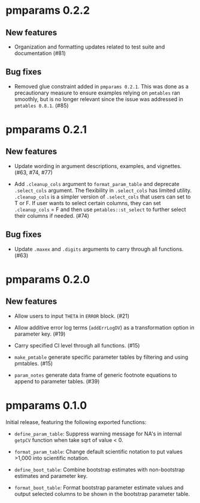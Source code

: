 # pmparams 0.2.2

## New features
- Organization and formatting updates related to test suite and documentation (#81)

## Bug fixes
- Removed glue constraint added in `pmparams 0.2.1`. This was done as a precautionary measure to ensure examples relying on `pmtables` ran smoothly, but is no longer relevant since the issue was addressed in `pmtables 0.8.1`. (#85)

# pmparams 0.2.1

## New features
- Update wording in argument descriptions, examples, and vignettes. (#63, #74, #77)

- Add `.cleanup_cols` argument to `format_param_table` and deprecate `.select_cols` argument. The flexibility in `.select_cols` has limited utility. `.cleanup_cols` is a simpler version of `.select_cols` that users can set to T or F.  If user wants to select certain columns, they can set `.cleanup_cols` = F and then use `pmtables::st_select` to further select their columns if needed. (#74)
  
## Bug fixes
- Update `.maxex` and `.digits` arguments to carry through all functions. (#63)

# pmparams 0.2.0

## New features 

- Allow users to input `THETA` in `ERROR` block. (#21)

- Allow additive error log terms (`addErrLogDV`) as a transformation option in parameter key. (#19)

- Carry specified CI level through all functions. (#15)

- `make_pmtable` generate specific parameter tables by filtering and using pmtables. (#15)

- `param_notes` generate data frame of generic footnote equations to append to parameter tables. (#39)

# pmparams 0.1.0

Initial release, featuring the following exported functions:

- `define_param_table`: Suppress warning message for NA's in internal `getpCV` function when take sqrt of value < 0.

- `format_param_table`: Change default scientific notation to put values >1,000 into scientific notation.

- `define_boot_table`: Combine bootstrap estimates with non-bootstrap estimates and parameter key.

- `format_boot_table`:  Format bootstrap parameter estimate values and output selected columns to be shown in the bootstrap parameter table.
